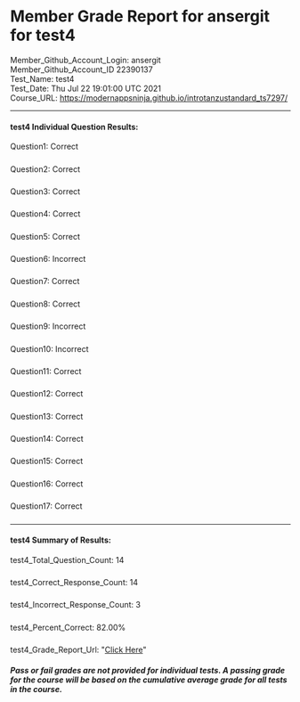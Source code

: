 # Member Grade Report for ansergit for test4  
   
Member_Github_Account_Login: ansergit  
Member_Github_Account_ID 22390137  
Test_Name: test4  
Test_Date: Thu Jul 22 19:01:00 UTC 2021  
Course_URL: https://modernappsninja.github.io/introtanzustandard_ts7297/  
   
---  
#### test4 Individual Question Results:  
Question1: Correct  
#####  
Question2: Correct  
#####  
Question3: Correct  
#####  
Question4: Correct  
#####  
Question5: Correct  
#####  
Question6: Incorrect  
#####  
Question7: Correct  
#####  
Question8: Correct  
#####  
Question9: Incorrect  
#####  
Question10: Incorrect  
#####  
Question11: Correct  
#####  
Question12: Correct  
#####  
Question13: Correct  
#####  
Question14: Correct  
#####  
Question15: Correct  
#####  
Question16: Correct  
#####  
Question17: Correct  
#####  
---  
#### test4 Summary of Results:  
test4_Total_Question_Count: 14  
#####  
test4_Correct_Response_Count: 14  
#####  
test4_Incorrect_Response_Count: 3  
#####  
test4_Percent_Correct: 82.00%  
#####  
test4_Grade_Report_Url: "[Click Here](https://github.com/modernappsninjas/ansergit/blob/main/static/userdata/courses/introtanzustandard_ts7297/grade_report.pr258.test4.md)"
##### Pass or fail grades are not provided for individual tests. A passing grade for the course will be based on the cumulative average grade for all tests in the course.  
